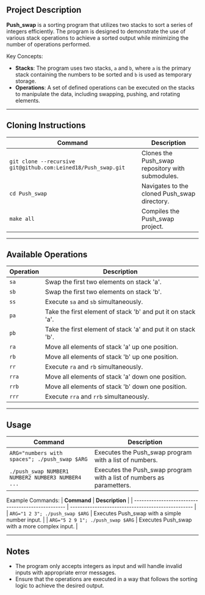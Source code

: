 
## Project Description

**Push_swap** is a sorting program that utilizes two stacks to sort a series of integers efficiently. The program is designed to demonstrate the use of various stack operations to achieve a sorted output while minimizing the number of operations performed.

Key Concepts:
- **Stacks**: The program uses two stacks, `a` and `b`, where `a` is the primary stack containing the numbers to be sorted and `b` is used as temporary storage.
- **Operations**: A set of defined operations can be executed on the stacks to manipulate the data, including swapping, pushing, and rotating elements.

---

## Cloning Instructions

| **Command**                                     | **Description**                                    |
| -------------------------------------------------- | -------------------------------------------------- |
| `git clone --recursive git@github.com:Leined18/Push_swap.git` | Clones the Push_swap repository with submodules.   |
| `cd Push_swap`                                 | Navigates to the cloned Push_swap directory.      |
| `make all`                                     | Compiles the Push_swap project.                   |

---

## Available Operations

| **Operation**                                  | **Description**                                    |
| -------------------------------------------------- | -------------------------------------------------- |
| `sa`                                           | Swap the first two elements on stack 'a'.        |
| `sb`                                           | Swap the first two elements on stack 'b'.        |
| `ss`                                           | Execute `sa` and `sb` simultaneously.            |
| `pa`                                           | Take the first element of stack 'b' and put it on stack 'a'. |
| `pb`                                           | Take the first element of stack 'a' and put it on stack 'b'. |
| `ra`                                           | Move all elements of stack 'a' up one position.  |
| `rb`                                           | Move all elements of stack 'b' up one position.  |
| `rr`                                           | Execute `ra` and `rb` simultaneously.            |
| `rra`                                          | Move all elements of stack 'a' down one position.|
| `rrb`                                          | Move all elements of stack 'b' down one position.|
| `rrr`                                          | Execute `rra` and `rrb` simultaneously.          |

---

## Usage

| **Command**                                     | **Description**                                    |
| -------------------------------------------------- | -------------------------------------------------- |
| `ARG="numbers with spaces"; ./push_swap $ARG`      | Executes the Push_swap program with a list of numbers. |
| `./push_swap NUMBER1 NUMBER2 NUMBER3 NUMBER4 ...`  | Executes the Push_swap program with a list of numbers as parametters. |

Example Commands:
| **Command**                                     | **Description**                                    |
| -------------------------------------------------- | -------------------------------------------------- |
| `ARG="1 2 3"; ./push_swap $ARG`                | Executes Push_swap with a simple number input.    |
| `ARG="5 2 9 1"; ./push_swap $ARG`              | Executes Push_swap with a more complex input.     |

---

## Notes
- The program only accepts integers as input and will handle invalid inputs with appropriate error messages.
- Ensure that the operations are executed in a way that follows the sorting logic to achieve the desired output.
